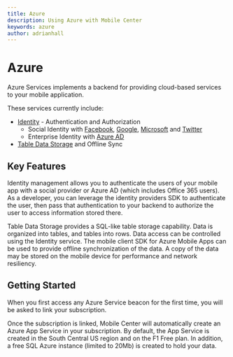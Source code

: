 ```yaml
---
title: Azure
description: Using Azure with Mobile Center
keywords: azure
author: adrianhall
---
```


# Azure

Azure Services implements a backend for providing cloud-based services to your mobile application.

These services currently include:

* [Identity] - Authentication and Authorization
    * Social Identity with [Facebook], [Google], [Microsoft] and [Twitter]
    * Enterprise Identity with [Azure AD]
* [Table Data Storage] and Offline Sync

## Key Features

Identity management allows you to authenticate the users of your mobile app with a social provider or Azure AD (which includes Office 365 users).  As
a developer, you can leverage the identity providers SDK to authenticate the user, then pass that authentication to your backend to authorize the
user to access information stored there.

Table Data Storage provides a SQL-like table storage capability.  Data is organized into tables, and tables into rows.  Data access can be controlled
using the Identity service.   The mobile client SDK for Azure Mobile Apps can be used to provide offline synchronization of the data.  A copy of the
data may be stored on the mobile device for performance and network resiliency.

## Getting Started

When you first access any Azure Service beacon for the first time, you will be asked to link your subscription.

Once the subscription is linked, Mobile Center will automatically create an Azure App Service in your subscription.  By default, the App Service is
created in the South Central US region and on the F1 Free plan.  In addition, a free SQL Azure instance (limited to 20Mb) is created to hold your
data.

[Identity]: identity/index.md
[Facebook]: identity/facebook.md
[Google]: identity/google.md
[Microsoft]: identity/microsoft.md
[Twitter]: identity/twitter.md
[Azure AD]: identity/azuread.md
[Table Data Storage]: tables/index.md

